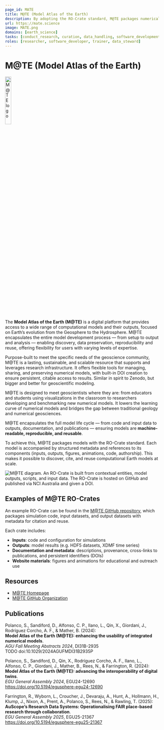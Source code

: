 ```yaml
---
page_id: MATE 
title: M@TE (Model Atlas of the Earth)
description: By adopting the RO-Crate standard, M@TE packages numerical Earth system models with comprehensive metadata describing code, inputs, outputs, provenance, and authorship. This makes models machine-actionable, reproducible, and citable, supporting open science and bridging the gap between traditional geology and numerical geosciences.
url: https://mate.science
image: MATE.png
domains: [earth_science]
tasks: [conduct_research, curation, data_handling, software_development, training]
roles: [researcher, software_developer, trainer, data_steward]
---
```


# M@TE (Model Atlas of the Earth)

<img src="assets/img/MATE.png" alt="M@TE logo" width="20%">

The **Model Atlas of the Earth (M@TE)** is a digital platform that provides access to a wide range of computational models and their outputs, focused on Earth’s evolution from the Geosphere to the Hydrosphere.
M@TE encapsulates the entire model development process — from setup to output and analysis — enabling discovery, data preservation, reproducibility and reuse, offering flexibility for users with varying levels of expertise.

Purpose-built to meet the specific needs of the geoscience community, M@TE is a lasting, sustainable, and scalable resource that supports and leverages research infrastructure. It offers flexible tools for managing, sharing, and preserving numerical models, with built-in DOI creation to ensure persistent, citable access to results. Similar in spirit to Zenodo, but bigger and better for geoscientific modeling.

M@TE is designed to meet geoscientists where they are: from educators and students using visualizations in the classroom to researchers developing and benchmarking new numerical models. It lowers the learning curve of numerical models and bridges the gap between traditional geology and numerical geosciences.

M@TE encapsulates the full model life cycle — from code and input data to outputs, documentation, and publications — ensuring models are **machine-readable, reproducible, and reusable**.

To achieve this, M@TE packages models with the RO-Crate standard. Each model is accompanied by structured metadata and references to its components (inputs, outputs, figures, animations, code, authorship). This makes it possible to discover, cite, and reuse computational Earth models at scale.

![M@TE diagram. An RO-Crate is built from contextual entities, model outputs, scripts, and input data. The RO-Crate is hosted on GitHub and published via NCI Australia and given a DOI.](assets/img/MATE-diagram.png)

## Examples of M@TE RO-Crates

An example RO-Crate can be found in the [M@TE GitHub repository](https://github.com/ModelAtlasofTheEarth/polanco-2024-deltas/blob/main/ro-crate-metadata.json), which packages simulation code, input datasets, and output datasets with metadata for citation and reuse.

Each crate includes:
- **Inputs**: code and configuration for simulations
- **Outputs**: model results (e.g. HDF5 datasets, XDMF time series)
- **Documentation and metadata**: descriptions, provenance, cross-links to publications, and persistent identifiers (DOIs)
- **Website materials**: figures and animations for educational and outreach use

## Resources

* [M@TE Homepage](https://mate.science)  
* [M@TE GitHub Organization](https://github.com/ModelAtlasofTheEarth)  

## Publications

Polanco, S., Sandiford, D., Alfonso, C. P., Ilano, L., Qin, X., Giordani, J., Rodríguez Corcho, A. F., & Mather, B. (2024):  
**Model Atlas of the Earth (M@TE): enhancing the usability of integrated numerical models**.  
_AGU Fall Meeting Abstracts 2024_, DI31B-2935  
TODO doi:10.1029/2024AGUFMDI31B2935P

Polanco, S., Sandiford, D., Qin, X., Rodríguez Corcho, A. F., Ilano, L., Alfonso, C. P., Giordani, J., Mather, B., Rees, N., & Farrington, R. (2024):  
**Model Atlas of the Earth (M@TE): advancing the interoperability of digital twins**.  
_EGU General Assembly 2024_, EGU24-12690  
<https://doi.org/10.5194/egusphere-egu24-12690>  

Farrington, R., Wyborn, L., Croucher, J., Devaraju, A., Hunt, A., Hollmann, H., Klump, J., Nixon, A., Prent, A., Polanco, S., Rees, N., & Rawling, T. (2025):  
**AuScope’s Research Data Systems: Operationalising FAIR place-based research through collaboration**.  
_EGU General Assembly 2025_, EGU25-21367  
<https://doi.org/10.5194/egusphere-egu25-21367>
